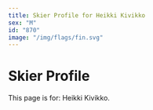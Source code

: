```yaml
---
title: Skier Profile for Heikki Kivikko
sex: "M"
id: "870"
image: "/img/flags/fin.svg" 
---
```


# Skier Profile

This page is for: Heikki Kivikko.
    